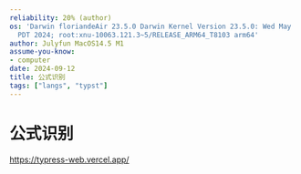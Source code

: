 ```yaml
---
reliability: 20% (author)
os: 'Darwin floriandeAir 23.5.0 Darwin Kernel Version 23.5.0: Wed May  1 20:16:51
  PDT 2024; root:xnu-10063.121.3~5/RELEASE_ARM64_T8103 arm64'
author: Julyfun MacOS14.5 M1
assume-you-know:
- computer
date: 2024-09-12
title: 公式识别
tags: ["langs", "typst"]
---
```

# 公式识别

https://typress-web.vercel.app/

